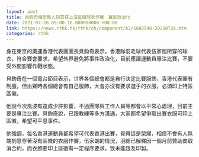 ```yaml
---
layout: post
title: 貝鈞奇相信無人刻意穿上沒區徽球衣作賽　冀別政治化
date: 2021-07-26 09:00:16.000000000 +08:00
link: https://news.rthk.hk/rthk/ch/component/k2/1602548-20210726.htm
categories: rthk
---
```


身在東京的奧運香港代表團團長貝鈞奇表示，香港隊羽毛球代表伍家朗所穿的球衣，符合賽會要求，希望外界避免將事件政治化，目前應讓運動員專注比賽，不要受外間影響作戰狀態。

貝鈞奇在一個電台節目表示，世界各個總會都是自行決定比賽服飾，香港代表團有制服，但出賽時各個總會有自己服飾，大會亦沒有要求選手的衣服，必須印上特區區徽。

他說今次風波有造成少許影響，不過團隊與工作人員等都會以平常心處理，目前主要是專注比賽。貝鈞奇說，已跟教練等多方溝通，大家都希望爭取出賽衣服可印上區徽，希望可平息事件。

他強調，每名香港運動員都希望可代表香港出賽，覺得這是榮耀，相信不會有人無端刻意穿著沒有區徽的衣服作賽，伍家朗的情況，羽總已解釋因一個月前贊助商取消合約，而衣飾要印上區徽有一定程序要求，致未能趕及印製。
